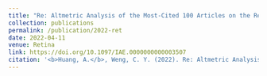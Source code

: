 ```yaml
---
title: "Re: Altmetric Analysis of the Most-Cited 100 Articles on the Retina Published between 2010 and 2020."
collection: publications
permalink: /publication/2022-ret
date: 2022-04-11
venue: Retina
link: https://doi.org/10.1097/IAE.0000000000003507
citation: '<b>Huang, A.</b>, Weng, C. Y. (2022). Re: Altmetric Analysis of the Most-Cited 100 Articles on the Retina Published between 2010 and 2020 [published online ahead of print, 2022 Apr 8]. <i>Retina.</i> 2022;10.1097/IAE.0000000000003507. https://doi.org/10.1097/IAE.0000000000003507'
---
```

